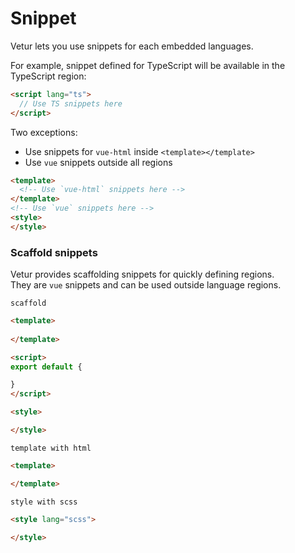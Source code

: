 # Snippet

Vetur lets you use snippets for each embedded languages.

For example, snippet defined for TypeScript will be available in the TypeScript region:
```html
<script lang="ts">
  // Use TS snippets here
</script>
```

Two exceptions:
- Use snippets for `vue-html` inside `<template></template>`
- Use `vue` snippets outside all regions

```html
<template>
  <!-- Use `vue-html` snippets here -->
</template>
<!-- Use `vue` snippets here -->
<style>
</style>
```

### Scaffold snippets

Vetur provides scaffolding snippets for quickly defining regions.  
They are `vue` snippets and can be used outside language regions.

`scaffold`
```html
<template>
  
</template>

<script>
export default {

}
</script>

<style>

</style>
```

`template with html`
```html
<template>

</template>
```

`style with scss`
```html
<style lang="scss">

</style>
```